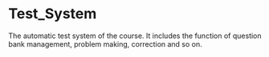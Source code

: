 # Test_System
The automatic test system of the course. It includes the function of question bank management, problem making, correction and so on.
